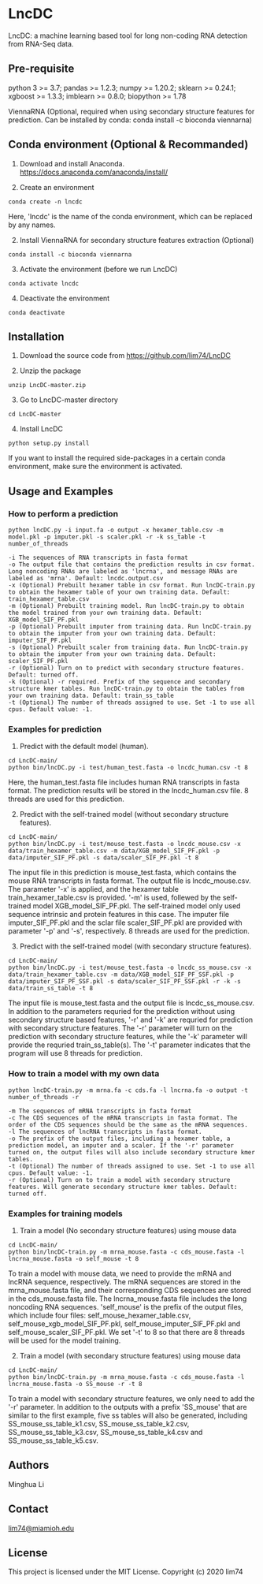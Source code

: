 # LncDC
LncDC: a machine learning based tool for long non-coding RNA detection from RNA-Seq data.

## Pre-requisite
python 3 >= 3.7; pandas >= 1.2.3; numpy >= 1.20.2; sklearn >= 0.24.1; xgboost >= 1.3.3; imblearn >= 0.8.0; biopython >= 1.78

ViennaRNA (Optional, required when using secondary structure features for prediction. Can be installed by conda: conda install -c bioconda viennarna)

## Conda environment (Optional & Recommanded)
1. Download and install Anaconda.
https://docs.anaconda.com/anaconda/install/

2. Create an environment 
```
conda create -n lncdc     
```
Here, 'lncdc' is the name of the conda environment, which can be replaced by any names.

2. Install ViennaRNA for secondary structure features extraction (Optional)
```
conda install -c bioconda viennarna
```

3. Activate the environment (before we run LncDC)
```
conda activate lncdc
```

4. Deactivate the environment
```
conda deactivate
```

## Installation
1. Download the source code from https://github.com/lim74/LncDC

2. Unzip the package
```
unzip LncDC-master.zip
```

3. Go to LncDC-master directory
```
cd LncDC-master
```

4. Install LncDC
```
python setup.py install
```
If you want to install the required side-packages in a certain conda environment, make sure the environment is activated. 

## Usage and Examples
### How to perform a prediction
```
python lncDC.py -i input.fa -o output -x hexamer_table.csv -m model.pkl -p imputer.pkl -s scaler.pkl -r -k ss_table -t number_of_threads
```
    -i The sequences of RNA transcripts in fasta format
    -o The output file that contains the prediction results in csv format. Long noncoding RNAs are labeled as 'lncrna', and message RNAs are labeled as 'mrna'. Default: lncdc.output.csv
    -x (Optional) Prebuilt hexamer table in csv format. Run lncDC-train.py to obtain the hexamer table of your own training data. Default: train_hexamer_table.csv
    -m (Optional) Prebuilt training model. Run lncDC-train.py to obtain the model trained from your own training data. Default: XGB_model_SIF_PF.pkl
    -p (Optional) Prebuilt imputer from training data. Run lncDC-train.py to obtain the imputer from your own training data. Default: imputer_SIF_PF.pkl
    -s (Optional) Prebuilt scaler from training data. Run lncDC-train.py to obtain the imputer from your own training data. Default: scaler_SIF_PF.pkl
    -r (Optional) Turn on to predict with secondary structure features. Default: turned off.
    -k (Optional) -r required. Prefix of the sequence and secondary structure kmer tables. Run lncDC-train.py to obtain the tables from your own training data. Default: train_ss_table
    -t (Optional) The number of threads assigned to use. Set -1 to use all cpus. Default value: -1.
### Examples for prediction
1. Predict with the default model (human).
```
cd LncDC-main/
python bin/lncDC.py -i test/human_test.fasta -o lncdc_human.csv -t 8
```
Here, the human_test.fasta file includes human RNA transcripts in fasta format. The prediction results will be stored in the lncdc_human.csv file. 8 threads are used for this prediction. 

2. Predict with the self-trained model (without secondary structure features).
```
cd LncDC-main/
python bin/lncDC.py -i test/mouse_test.fasta -o lncdc_mouse.csv -x data/train_hexamer_table.csv -m data/XGB_model_SIF_PF.pkl -p data/imputer_SIF_PF.pkl -s data/scaler_SIF_PF.pkl -t 8
```
The input file in this prediction is mouse_test.fasta, which contains the mouse RNA transcripts in fasta format. The output file is lncdc_mouse.csv. The parameter '-x' is applied, and the hexamer table train_hexamer_table.csv is provided. '-m' is used, follewed by the self-trained model XGB_model_SIF_PF.pkl. The self-trained model only used sequence intrinsic and protein features in this case. The imputer file imputer_SIF_PF.pkl and the sclar file scaler_SIF_PF.pkl are provided with parameter '-p' and '-s', respectively.  8 threads are used for the prediction.

3. Predict with the self-trained model (with secondary structure features).
```
cd LncDC-main/
python bin/lncDC.py -i test/mouse_test.fasta -o lncdc_ss_mouse.csv -x data/train_hexamer_table.csv -m data/XGB_model_SIF_PF_SSF.pkl -p data/imputer_SIF_PF_SSF.pkl -s data/scaler_SIF_PF_SSF.pkl -r -k -s data/train_ss_table -t 8
```
The input file is mouse_test.fasta and the output file is lncdc_ss_mouse.csv. In addition to the parameters requried for the prediction without using secondary structure based features, '-r' and '-k' are requried for prediction with secondary structure features. The '-r' parameter will turn on the prediction with secondary structure features, while the '-k' parameter will provide the requried train_ss_table(s). The '-t' parameter indicates that the program will use 8 threads for prediction. 

### How to train a model with my own data
```
python lncDC-train.py -m mrna.fa -c cds.fa -l lncrna.fa -o output -t number_of_threads -r
```
    -m The sequences of mRNA transcripts in fasta format
    -c The CDS sequences of the mRNA transcripts in fasta format. The order of the CDS sequences should be the same as the mRNA sequences.
    -l The sequences of lncRNA transcripts in fasta format.
    -o The prefix of the output files, including a hexamer table, a prediction model, an imputer and a scaler. If the '-r' parameter turned on, the output files will also include secondary structure kmer tables.
    -t (Optional) The number of threads assigned to use. Set -1 to use all cpus. Default value: -1.
    -r (Optional) Turn on to train a model with secondary structure features. Will generate secondary structure kmer tables. Default: turned off.

### Examples for training models
1. Train a model (No secondary structure features) using mouse data
```
cd LncDC-main/
python bin/lncDC-train.py -m mrna_mouse.fasta -c cds_mouse.fasta -l lncrna_mouse.fasta -o self_mouse -t 8
```
To train a model with mouse data, we need to provide the mRNA and lncRNA sequence, respectively. The mRNA sequences are stored in the mrna_mouse.fasta file, and their corresponding CDS sequences are stored in the cds_mouse.fasta file. The lncrna_mouse.fasta file includes the long noncoding RNA sequences. 'self_mouse' is the prefix of the output files, which include four files: self_mouse_hexamer_table.csv, self_mouse_xgb_model_SIF_PF.pkl, self_mouse_imputer_SIF_PF.pkl and self_mouse_scaler_SIF_PF.pkl. We set '-t' to 8 so that there are 8 threads will be used for the model training. 

2. Train a model (with secondary structure features) using mouse data
```
cd LncDC-main/
python bin/lncDC-train.py -m mrna_mouse.fasta -c cds_mouse.fasta -l lncrna_mouse.fasta -o SS_mouse -r -t 8
```
To train a model with secondary structure features, we only need to add the '-r' parameter. In addition to the outputs with a prefix 'SS_mouse' that are similar to the first example, five ss tables will also be generated, including SS_mouse_ss_table_k1.csv, SS_mouse_ss_table_k2.csv, SS_mouse_ss_table_k3.csv, SS_mouse_ss_table_k4.csv and SS_mouse_ss_table_k5.csv.

## Authors
Minghua Li

## Contact
lim74@miamioh.edu

## License
This project is licensed under the MIT License. 
Copyright (c) 2020 lim74
